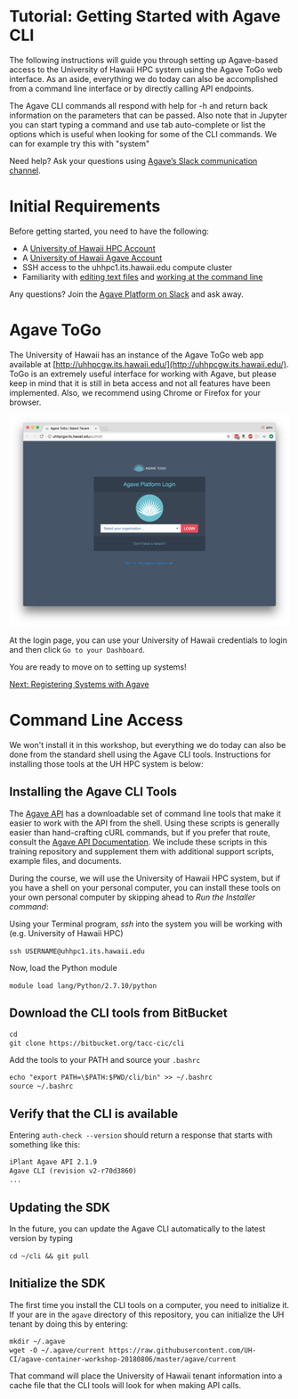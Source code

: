Tutorial: Getting Started with Agave CLI
===============================================
The following instructions will guide you through setting up Agave-based access to the University of Hawaii HPC system using the Agave ToGo web interface.  As an aside, everything we do today can also be accomplished from a command line interface or by directly calling API endpoints.  

The Agave CLI commands all respond with help for -h and return back information on the parameters that can be passed.  Also note that in Jupyter you can start typing a command and use tab auto-complete or list the options which is useful when looking for some of the CLI commands.  We can for example try this with "system"

Need help?  Ask your questions using [Agave’s Slack communication channel](https://bit.ly/2M0SF49).

Initial Requirements
===============================================

Before getting started, you need to have the following:
* A [University of Hawaii HPC Account](http://www.hawaii.edu/its/ci/hpc-account-request/)
* A [University of Hawaii Agave Account](https://uhhpctenant.its.hawaii.edu/store/site/pages/sign-up.jag?)
* SSH access to the uhhpc1.its.hawaii.edu compute cluster
* Familiarity with [editing text files](https://www.nano-editor.org/dist/v2.7/nano.html) and [working at the command line](http://www.gnu.org/software/bash/manual/bashref.html#Introduction)

Any questions?  Join the [Agave Platform on Slack](https://slackin.agaveapi.co) and ask away.

Agave ToGo
==========

The University of Hawaii has an instance of the Agave ToGo web app available at [http://uhhpcgw.its.hawaii.edu/](http://uhhpcgw.its.hawaii.edu/).  ToGo is an extremely useful interface for working with Agave, but please keep in mind that it is still in beta access and not all features have been implemented.  Also, we recommend using Chrome or Firefox for your browser.

![Agave ToGo Login](../img/agave-togo-login.png)

At the login page, you can use your University of Hawaii credentials to login and then click `Go to your Dashboard`.

You are ready to move on to setting up systems!

[Next: Registering Systems with Agave](systems.md)



Command Line Access
===================

We won't install it in this workshop, but everything we do today can also be done from the standard shell using the Agave CLI tools.  Instructions for installing those tools at the UH HPC system is below:

Installing the Agave CLI Tools
------------------------------

The [Agave API](https://agaveapi.co) has a downloadable set of command line tools that make it easier to work with the API from the shell. Using these scripts is generally easier than hand-crafting cURL commands, but if you prefer that route, consult the [Agave API Documentation](http://agaveapi.co/documentation/). We include these scripts in this training repository and supplement them with additional support scripts, example files, and documents.

During the course, we will use the University of Hawaii HPC system, but if you have a shell on your personal computer, you can install these tools on your own personal computer by skipping ahead to _Run the Installer command_:

Using your Terminal program, *ssh* into the system you will be working with (e.g. University of Hawaii HPC)

```ssh USERNAME@uhhpc1.its.hawaii.edu```

Now, load the Python module

```module load lang/Python/2.7.10/python```

Download the CLI tools from BitBucket
----------------------------------

```
cd
git clone https://bitbucket.org/tacc-cic/cli
```

Add the tools to your PATH and source your ```.bashrc```

```
echo "export PATH=\$PATH:$PWD/cli/bin" >> ~/.bashrc
source ~/.bashrc
```

Verify that the CLI is available
---------------------------------

Entering ```auth-check --version``` should return a response that starts with something like this:

```
iPlant Agave API 2.1.9
Agave CLI (revision v2-r70d3860)
...
```

Updating the SDK
----------------

In the future, you can update the Agave CLI automatically to the latest version by typing

```cd ~/cli && git pull```

Initialize the SDK
------------------

The first time you install the CLI tools on a computer, you need to initialize it.
If your are in the `agave` directory of this repository, you can initialize the
UH tenant by doing this by entering:

```
mkdir ~/.agave
wget -O ~/.agave/current https://raw.githubusercontent.com/UH-CI/agave-container-workshop-20180806/master/agave/current
```

That command will place the University of Hawaii tenant information into a cache
file that the CLI tools will look for when making API calls.
